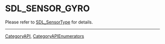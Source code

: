 # SDL_SENSOR_GYRO

Please refer to [SDL_SensorType](SDL_SensorType) for details.

----
[CategoryAPI](CategoryAPI), [CategoryAPIEnumerators](CategoryAPIEnumerators)

